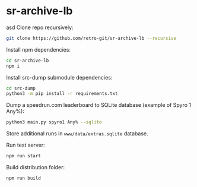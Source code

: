 # sr-archive-lb
asd
Clone repo recursively:
```bash
git clone https://github.com/retro-git/sr-archive-lb --recursive
```

Install npm dependencies:
```bash
cd sr-archive-lb
npm i
```

Install src-dump submodule dependencies:
```bash
cd src-dump
python3 -m pip install -r requirements.txt
```

Dump a speedrun.com leaderboard to SQLite database (example of Spyro 1 Any%):
```bash
python3 main.py spyro1 Any% --sqlite
```

Store additional runs in `www/data/extras.sqlite` database.

Run test server:
```bash
npm run start
```

Build distribution folder:
```bash
npm run build
```
